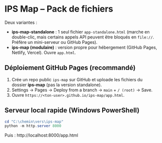 # IPS Map – Pack de fichiers

Deux variantes :

- **ips-map-standalone** : 1 seul fichier `app-standalone.html` (marche en double-clic, mais certains appels API peuvent être bloqués en `file://`. Préfère un mini-serveur ou GitHub Pages).
- **ips-map (modulaire)** : version propre pour hébergement (GitHub Pages, Netlify, Vercel). Ouvre `app.html`.

## Déploiement GitHub Pages (recommandé)
1. Crée un repo public `ips-map` sur GitHub et uploade les fichiers du dossier **ips-map** (pas la version standalone).
2. Settings → Pages → Deploy from a branch → `main` + `/ (root)` → Save.
3. Ouvre `https://<ton-user>.github.io/ips-map/app.html`.

## Serveur local rapide (Windows PowerShell)
```powershell
cd "C:\chemin\vers\ips-map"
python -m http.server 8000
```
Puis : http://localhost:8000/app.html
